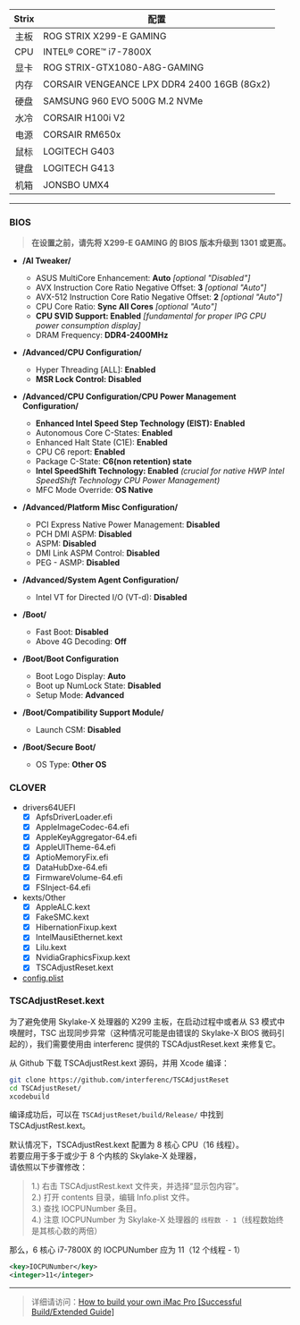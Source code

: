 Strix | 配置
:-: | -
主板 | ROG STRIX X299-E GAMING
CPU | INTEL® CORE™ i7-7800X
显卡 | ROG STRIX-GTX1080-A8G-GAMING
内存 | CORSAIR VENGEANCE LPX DDR4 2400 16GB (8Gx2)
硬盘 | SAMSUNG 960 EVO 500G M.2 NVMe
水冷 | CORSAIR H100i V2
电源 | CORSAIR RM650x
鼠标 | LOGITECH G403
键盘 | LOGITECH G413
机箱 | JONSBO UMX4

---

### BIOS
> **在设置之前，请先将 X299-E GAMING 的 BIOS 版本升级到 1301 或更高。**

- **/AI Tweaker/**
  - ASUS MultiCore Enhancement: **Auto** *[optional "Disabled"]*
  - AVX Instruction Core Ratio Negative Offset: **3** *[optional "Auto"]*
  - AVX-512 Instruction Core Ratio Negative Offset: **2** *[optional "Auto"]*
  - CPU Core Ratio: **Sync All Cores** *[optional "Auto"]*
  - **CPU SVID Support: Enabled** *[fundamental for proper IPG CPU power consumption display]*
  - DRAM Frequency: **DDR4-2400MHz**

- **/Advanced/CPU Configuration/**
  - Hyper Threading [ALL]: **Enabled**
  - **MSR Lock Control: Disabled**

- **/Advanced/CPU Configuration/CPU Power Management Configuration/**
  - **Enhanced Intel Speed Step Technology (EIST): Enabled**
  - Autonomous Core C-States: **Enabled**
  - Enhanced Halt State (C1E): **Enabled**
  - CPU C6 report: **Enabled**
  - Package C-State: **C6(non retention) state**
  - **Intel SpeedShift Technology: Enabled** *(crucial for native HWP Intel SpeedShift Technology CPU Power Management)*
  - MFC Mode Override: **OS Native**

- **/Advanced/Platform Misc Configuration/**
  - PCI Express Native Power Management: **Disabled**
  - PCH DMI ASPM: **Disabled**
  - ASPM: **Disabled**
  - DMI Link ASPM Control: **Disabled**
  - PEG - ASMP: **Disabled**

- **/Advanced/System Agent Configuration/**
  - Intel VT for Directed I/O (VT-d): **Disabled**

- **/Boot/**
  - Fast Boot: **Disabled**
  - Above 4G Decoding: **Off**

- **/Boot/Boot Configuration**
  - Boot Logo Display: **Auto**
  - Boot up NumLock State: **Disabled**
  - Setup Mode: **Advanced**

- **/Boot/Compatibility Support Module/**
  - Launch CSM: **Disabled**

- **/Boot/Secure Boot/**
  - OS Type: **Other OS**

### CLOVER
- drivers64UEFI
  - [x] ApfsDriverLoader.efi
  - [x] AppleImageCodec-64.efi
  - [x] AppleKeyAggregator-64.efi
  - [x] AppleUITheme-64.efi
  - [x] AptioMemoryFix.efi
  - [x] DataHubDxe-64.efi
  - [x] FirmwareVolume-64.efi
  - [x] FSInject-64.efi
- kexts/Other
  - [x] AppleALC.kext
  - [x] FakeSMC.kext
  - [x] HibernationFixup.kext
  - [x] IntelMausiEthernet.kext
  - [x] Lilu.kext
  - [x] NvidiaGraphicsFixup.kext
  - [x] TSCAdjustReset.kext
- [config.plist](config.plist)

### TSCAdjustReset.kext
为了避免使用 Skylake-X 处理器的 X299 主板，在启动过程中或者从 S3 模式中唤醒时，TSC 出现同步异常（这种情况可能是由错误的 Skylake-X BIOS 微码引起的），我们需要使用由 interferenc 提供的 TSCAdjustReset.kext 来修复它。

从 Github 下载 TSCAdjustRest.kext 源码，并用 Xcode 编译：
```bash
git clone https://github.com/interferenc/TSCAdjustReset
cd TSCAdjustReset/
xcodebuild
```

编译成功后，可以在 `TSCAdjustReset/build/Release/` 中找到 TSCAdjustRest.kext。  

默认情况下，TSCAdjustRest.kext 配置为 8 核心 CPU（16 线程）。  
若要应用于多于或少于 8 个内核的 Skylake-X 处理器，  
请依照以下步骤修改：

> 1.) 右击 TSCAdjustRest.kext 文件夹，并选择“显示包内容”。  
> 2.) 打开 contents 目录，编辑 Info.plist 文件。  
> 3.) 查找 IOCPUNumber 条目。  
> 4.) 注意 IOCPUNumber 为 Skylake-X 处理器的 `线程数 - 1`（线程数始终是其核心数的两倍）

那么，6 核心 i7-7800X 的 IOCPUNumber 应为 11（12 个线程 - 1）
```xml
<key>IOCPUNumber</key>
<integer>11</integer>
```

---

> 详细请访问：[How to build your own iMac Pro [Successful Build/Extended Guide]](https://www.tonymacx86.com/threads/how-to-build-your-own-imac-pro-successful-build-extended-guide.229353/)
